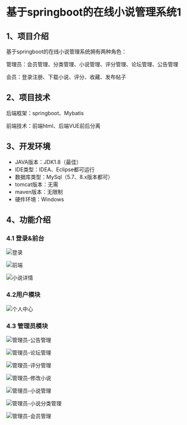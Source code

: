 # 基于springboot的在线小说管理系统1



## 1、项目介绍

基于springboot的在线小说管理系统拥有两种角色：

管理员：会员管理、分类管理、小说管理、评分管理、论坛管理、公告管理

会员：登录注册、下载小说、评分、收藏、发布帖子

## 2、项目技术

后端框架：springboot、Mybatis

前端技术：前端html、后端VUE前后分离

## 3、开发环境

- JAVA版本：JDK1.8（最佳）
- IDE类型：IDEA、Eclipse都可运行
- 数据库类型：MySql（5.7、8.x版本都可） 
- tomcat版本：无需
- maven版本：无限制
- 硬件环境：Windows


## 4、功能介绍

### 4.1 登录&前台

![登录](https://www.codeshop.fun/Typora-Images/202409112052196.jpg)

![前端](https://www.codeshop.fun/Typora-Images/202409112052816.jpg)

![小说详情](https://www.codeshop.fun/Typora-Images/202409112052544.jpg)

### 4.2用户模块

![个人中心](https://www.codeshop.fun/Typora-Images/202409112052659.jpg)

### 4.3 管理员模块

![管理员-公告管理](https://www.codeshop.fun/Typora-Images/202409112052897.jpg)

![管理员-论坛管理](https://www.codeshop.fun/Typora-Images/202409112052974.jpg)

![管理员-评分管理](https://www.codeshop.fun/Typora-Images/202409112052956.jpg)

![管理员-修改小说](https://www.codeshop.fun/Typora-Images/202409112052927.jpg)

![管理员-小说管理](https://www.codeshop.fun/Typora-Images/202409112052995.jpg)

![管理员-小说分类管理](https://www.codeshop.fun/Typora-Images/202409112052024.jpg)

![管理员-会员管理](https://www.codeshop.fun/Typora-Images/202409112052575.jpg)



